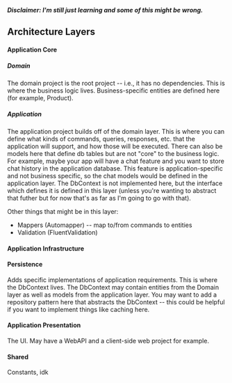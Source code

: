 **_Disclaimer: I'm still just learning and some of this might be wrong._**

## Architecture Layers

#### Application Core

##### Domain
The domain project is the root project -- i.e., it has no dependencies. This is where the business logic lives. Business-specific entities are defined here (for example, Product).

##### Application
The application project builds off of the domain layer. This is where you can define what kinds of commands, queries, responses, etc. that the application will support, and how those will be executed. There can also be models here that define db tables but are not "core" to the business logic. For example, maybe your app will have a chat feature and you want to store chat history in the application database. This feature is application-specific and not business specific, so the chat models would be defined in the application layer. The DbContext is not implemented here, but the interface which defines it is defined in this layer (unless you're wanting to abstract that futher but for now that's as far as I'm going to go with that).

Other things that might be in this layer:
- Mappers (Automapper) -- map to/from commands to entities
- Validation (FluentValidation)

#### Application Infrastructure

#### Persistence
Adds specific implementations of application requirements. This is where the DbContext lives. The DbContext may contain entities from the Domain layer as well as models from the application layer. You may want to add a repository pattern here that abstracts the DbContext -- this could be helpful if you want to implement things like caching here.

#### Application Presentation
The UI. May have a WebAPI and a client-side web project for example.

#### Shared
Constants, idk